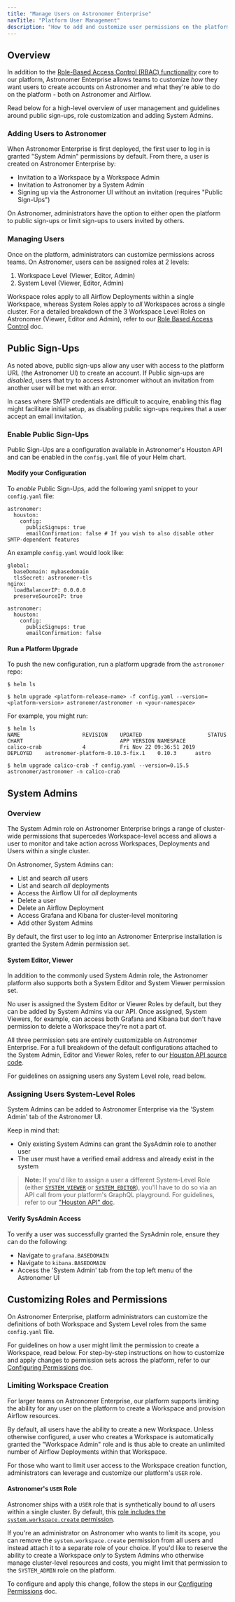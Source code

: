 ```yaml
---
title: "Manage Users on Astronomer Enterprise"
navTitle: "Platform User Management"
description: "How to add and customize user permissions on the platform, enable public sign-ups and add system administrators."
---
```


## Overview

In addition to the [Role-Based Access Control (RBAC) functionality](/docs/enterprise/stable/manage-astronomer/workspace-permissions/) core to our platform, Astronomer Enterprise allows teams to customize *how* they want users to create accounts on Astronomer and what they're able to do on the platform - both on Astronomer and Airflow.

Read below for a high-level overview of user management and guidelines around public sign-ups, role customization and adding System Admins.

### Adding Users to Astronomer

When Astronomer Enterprise is first deployed, the first user to log in is granted "System Admin" permissions by default. From there, a user is created on Astronomer Enterprise by:

- Invitation to a Workspace by a Workspace Admin
- Invitation to Astronomer by a System Admin
- Signing up via the Astronomer UI without an invitation (requires "Public Sign-Ups")

On Astronomer, administrators have the option to either open the platform to public sign-ups or limit sign-ups to users invited by others.

### Managing Users

Once on the platform, administrators can customize permissions across teams. On Astronomer, users can be assigned roles at 2 levels:

1. Workspace Level (Viewer, Editor, Admin)
2. System Level (Viewer, Editor, Admin)

Workspace roles apply to all Airflow Deployments within a single Workspace, whereas System Roles apply to *all* Workspaces across a single cluster. For a detailed breakdown of the 3 Workspace Level Roles on Astronomer (Viewer, Editor and Admin), refer to our [Role Based Access Control](/docs/enterprise/stable/manage-astronomer/workspace-permissions/) doc.

## Public Sign-Ups

As noted above, public sign-ups allow any user with access to the platform URL (the Astronomer UI) to create an account. If Public sign-ups are *disabled*, users that try to access Astronomer without an invitation from another user will be met with an error.

In cases where SMTP credentials are difficult to acquire, enabling this flag might facilitate initial setup, as disabling public sign-ups requires that a user accept an email invitation.

### Enable Public Sign-Ups

Public Sign-Ups are a configuration available in Astronomer's Houston API and can be enabled in the `config.yaml` file of your Helm chart.

#### Modify your Configuration

To *enable* Public Sign-Ups, add the following yaml snippet to your `config.yaml` file:

```
astronomer:
  houston:
    config:
      publicSignups: true
      emailConfirmation: false # If you wish to also disable other SMTP-dependent features
```

An example `config.yaml` would look like:

```
global:
  baseDomain: mybasedomain
  tlsSecret: astronomer-tls
nginx:
  loadBalancerIP: 0.0.0.0
  preserveSourceIP: true

astronomer:
  houston:
    config:
      publicSignups: true
      emailConfirmation: false

```

#### Run a Platform Upgrade

To push the new configuration, run a platform upgrade from the `astronomer` repo:

```
$ helm ls
```

```
$ helm upgrade <platform-release-name> -f config.yaml --version=<platform-version> astronomer/astronomer -n <your-namespace>
```

For example, you might run:

```
$ helm ls
NAME                	REVISION	UPDATED                 	STATUS  	CHART                           	APP VERSION	NAMESPACE                                       
calico-crab         	4       	Fri Nov 22 09:36:51 2019	DEPLOYED	astronomer-platform-0.10.3-fix.1	0.10.3     	astro                    

$ helm upgrade calico-crab -f config.yaml --version=0.15.5 astronomer/astronomer -n calico-crab
```

## System Admins

### Overview

The System Admin role on Astronomer Enterprise brings a range of cluster-wide permissions that supercedes Workspace-level access and allows a user to monitor and take action across Workspaces, Deployments and Users within a single cluster.

On Astronomer, System Admins can:

- List and search *all* users
- List and search *all* deployments
- Access the Airflow UI for *all* deployments
- Delete a user
- Delete an Airflow Deployment
- Access Grafana and Kibana for cluster-level monitoring
- Add other System Admins

By default, the first user to log into an Astronomer Enterprise installation is granted the System Admin permission set.

#### System Editor, Viewer

In addition to the commonly used System Admin role, the Astronomer platform also supports both a System Editor and System Viewer permission set.

No user is assigned the System Editor or Viewer Roles by default, but they can be added by System Admins via our API. Once assigned, System Viewers, for example, can access both Grafana and Kibana but don't have permission to delete a Workspace they're not a part of. 

All three permission sets are entirely customizable on Astronomer Enterprise. For a full breakdown of the default configurations attached to the System Admin, Editor and Viewer Roles, refer to our [Houston API source code](https://github.com/astronomer/houston-api/blob/main/config/default.yaml#L220).

For guidelines on assigning users any System Level role, read below.

### Assigning Users System-Level Roles

System Admins can be added to Astronomer Enterprise via the 'System Admin' tab of the Astronomer UI.

Keep in mind that:
- Only existing System Admins can grant the SysAdmin role to another user
- The user must have a verified email address and already exist in the system

> **Note:** If you'd like to assign a user a different System-Level Role (either [`SYSTEM_VIEWER`](https://github.com/astronomer/houston-api/blob/main/config/default.yaml#L220) or [`SYSTEM_EDITOR`](https://github.com/astronomer/houston-api/blob/main/config/default.yaml#L227)), you'll have to do so via an API call from your platform's GraphQL playground. For guidelines, refer to our ["Houston API" doc](/docs/houston-api/).

#### Verify SysAdmin Access

To verify a user was successfully granted the SysAdmin role, ensure they can do the following:

- Navigate to `grafana.BASEDOMAIN`
- Navigate to `kibana.BASEDOMAIN`
- Access the 'System Admin' tab from the top left menu of the Astronomer UI

## Customizing Roles and Permissions 

On Astronomer Enterprise, platform administrators can customize the definitions of both Workspace and System Level roles from the same `config.yaml` file.

For guidelines on how a user might limit the permission to create a Workspace, read below. For step-by-step instructions on how to customize and apply changes to permission sets across the platform, refer to our [Configuring Permissions](/docs/enterprise/stable/manage-astronomer/manage-platform-users/) doc.

### Limiting Workspace Creation

For larger teams on Astronomer Enterprise, our platform supports limiting the ability for any user on the platform to create a Workspace and provision Airflow resources.

By default, all users have the ability to create a new Workspace. Unless otherwise configured, a user who creates a Workspace is automatically granted the "Workspace Admin" role and is thus able to create an unlimited number of Airflow Deployments within that Workspace.

For those who want to limit user access to the Workspace creation function, administrators can leverage and customize our platform's `USER` role.

#### Astronomer's `USER` Role

Astronomer ships with a `USER` role that is synthetically bound to _all_ users within a single cluster. By default, this [role includes the `system.workspace.create` permission](https://github.com/astronomer/houston-api/blob/main/config/default.yaml#L324).

If you're an administrator on Astronomer who wants to limit its scope, you can remove the `system.workspace.create` permission from all users and instead attach it to a separate role of your choice. If you'd like to reserve the ability to create a Workspace _only_ to System Admins who otherwise manage cluster-level resources and costs, you might limit that permission to the `SYSTEM_ADMIN` role on the platform.

To configure and apply this change, follow the steps in our [Configuring Permissions](/docs/enterprise/stable/manage-astronomer/manage-platform-users/) doc.
